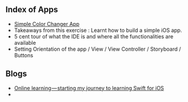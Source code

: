 Index of Apps
--
* [Simple Color Changer App](https://github.com/mindheist/ios_playground/tree/master/SimpleColorChanger)
* Takeaways from this exercise : Learnt how to build a simple iOS app.
* 5 cent tour of what the IDE is and where all the functionalities are available
* Setting Orientation of the app / View / View Controller / Storyboard / Buttons


Blogs
--
* [Online learning — starting my journey to learning Swift for iOS](https://medium.com/swift-programming/online-learning-my-journey-to-learning-swift-for-ios-23e88d02313a)
* []()
